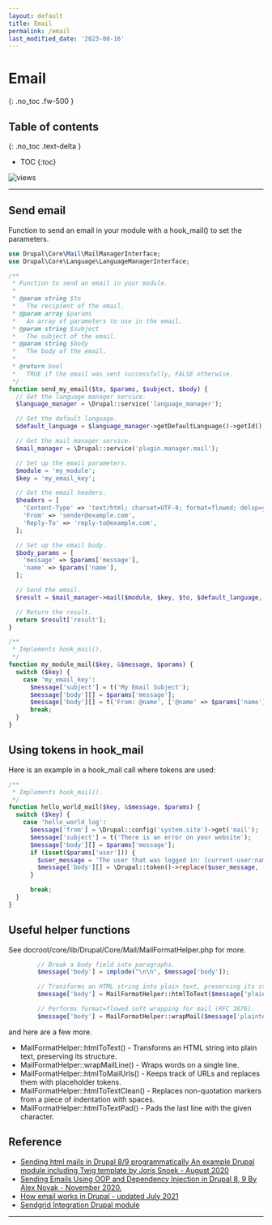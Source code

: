 ```yaml
---
layout: default
title: Email
permalink: /email
last_modified_date: '2023-08-16'
---
```


# Email
{: .no_toc .fw-500 }

## Table of contents
{: .no_toc .text-delta }

- TOC
{:toc}

![views](https://api.visitor.plantree.me/visitor-badge/pv?label=views&color=informational&namespace=d9book&key=email.md)

---

## Send email

Function to send an email in your module with a hook_mail() to set the parameters.

```php
use Drupal\Core\Mail\MailManagerInterface;
use Drupal\Core\Language\LanguageManagerInterface;

/**
 * Function to send an email in your module.
 *
 * @param string $to
 *   The recipient of the email.
 * @param array $params
 *   An array of parameters to use in the email.
 * @param string $subject
 *   The subject of the email.
 * @param string $body
 *   The body of the email.
 *
 * @return bool
 *   TRUE if the email was sent successfully, FALSE otherwise.
 */
function send_my_email($to, $params, $subject, $body) {
  // Get the language manager service.
  $language_manager = \Drupal::service('language_manager');

  // Get the default language.
  $default_language = $language_manager->getDefaultLanguage()->getId();

  // Get the mail manager service.
  $mail_manager = \Drupal::service('plugin.manager.mail');

  // Set up the email parameters.
  $module = 'my_module';
  $key = 'my_email_key';

  // Get the email headers.
  $headers = [
    'Content-Type' => 'text/html; charset=UTF-8; format=flowed; delsp=yes',
    'From' => 'sender@example.com',
    'Reply-To' => 'reply-to@example.com',
  ];

  // Set up the email body.
  $body_params = [
    'message' => $params['message'],
    'name' => $params['name'],
  ];

  // Send the email.
  $result = $mail_manager->mail($module, $key, $to, $default_language, $body_params, NULL, TRUE, $headers);

  // Return the result.
  return $result['result'];
}

/**
 * Implements hook_mail().
 */
function my_module_mail($key, &$message, $params) {
  switch ($key) {
    case 'my_email_key':
      $message['subject'] = t('My Email Subject');
      $message['body'][] = $params['message'];
      $message['body'][] = t('From: @name', ['@name' => $params['name']]);
      break;
  }
}
```


## Using tokens in hook_mail

Here is an example in a hook_mail call where tokens are used:

```php
/**
 * Implements hook_mail().
 */
function hello_world_mail($key, &$message, $params) {
  switch ($key) {
    case 'hello_world_log':
      $message['from'] = \Drupal::config('system.site')->get('mail');
      $message['subject'] = t('There is an error on your website');
      $message['body'][] = $params['message'];
      if (isset($params['user'])) {
        $user_message = 'The user that was logged in: [current-user:name]';
        $message['body'][] = \Drupal::token()->replace($user_message, ['current-user' => $params['user']]);
      }

      break;
  }
}
```

## Useful helper functions

See docroot/core/lib/Drupal/Core/Mail/MailFormatHelper.php for more.

```php
        // Break a body field into paragraphs.
        $message['body'] = implode("\n\n", $message['body']);

        // Transforms an HTML string into plain text, preserving its structure.
        $message['body'] = MailFormatHelper::htmlToText($message['plaintext']);

        // Performs format=flowed soft wrapping for mail (RFC 3676).
        $message['body'] = MailFormatHelper::wrapMail($message['plaintext']);
```

and here are a few more.

* MailFormatHelper::htmlToText() - Transforms an HTML string into plain text, preserving its structure.
* MailFormatHelper::wrapMailLine() - Wraps words on a single line.
* MailFormatHelper::htmlToMailUrls() - Keeps track of URLs and replaces them with placeholder tokens.
* MailFormatHelper::htmlToTextClean() - Replaces non-quotation markers from a piece of indentation with spaces.
* MailFormatHelper::htmlToTextPad() - Pads the last line with the given character.

## Reference
- [Sending html mails in Drupal 8/9 programmatically An example Drupal module including Twig template by Joris Snoek - August 2020](https://www.lucius.digital/en/blog/sending-html-mails-drupal-89-programmatically-example-drupal-module-including-twig-template)
- [Sending Emails Using OOP and Dependency Injection in Drupal 8, 9 By Alex Novak - November 2020.](https://www.drupalcontractors.com/blog/2020/11/09/sending-emails-using-oop-dependency-injection-drupal/)
- [How email works in Drupal - updated July 2021](https://www.drupal.org/docs/contributed-modules/mime-mail/how-email-works-in-drupal)
- [Sendgrid Integration Drupal module](https://www.drupal.org/project/sendgrid_integration)


---

<script src="https://giscus.app/client.js"
        data-repo="selwynpolit/d9book"
        data-repo-id="MDEwOlJlcG9zaXRvcnkzMjUxNTQ1Nzg="
        data-category="Q&A"
        data-category-id="MDE4OkRpc2N1c3Npb25DYXRlZ29yeTMyMjY2NDE4"
        data-mapping="title"
        data-strict="0"
        data-reactions-enabled="1"
        data-emit-metadata="0"
        data-input-position="bottom"
        data-theme="preferred_color_scheme"
        data-lang="en"
        crossorigin="anonymous"
        async>
</script>
